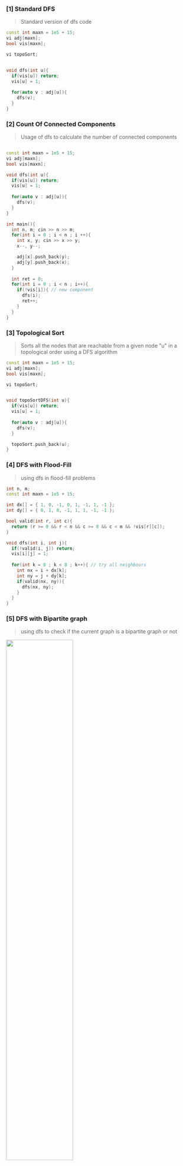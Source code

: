 ### [1] Standard DFS
> Standard version of dfs code

```cpp
const int maxn = 1e5 + 15;
vi adj[maxn];
bool vis[maxn];

vi topoSort;


void dfs(int u){
  if(vis[u]) return;
  vis[u] = 1;
  
  for(auto v : adj[u]){
    dfs(v);
  }
}

```


### [2] Count Of Connected Components
> Usage of dfs to calculate the number of connected components

```cpp

const int maxn = 1e5 + 15;
vi adj[maxn];
bool vis[maxn];

void dfs(int u){
  if(vis[u]) return;
  vis[u] = 1;
  
  for(auto v : adj[u]){
    dfs(v);
  }
}

int main(){
  int n, m; cin >> n >> m;
  for(int i = 0 ; i < n ; i ++){
    int x, y; cin >> x >> y;
    x--, y--;

    adj[x].push_back(y);
    adj[y].push_back(x);
  }
  
  int ret = 0;
  for(int i = 0 ; i < n ; i++){
    if(!vis[i]){ // new component
      dfs(i);
      ret++;
    }
  }
}
```

### [3] Topological Sort
> Sorts all the nodes that are reachable from a given node "u" in a topological order using a DFS algorithm

```cpp
const int maxn = 1e5 + 15;
vi adj[maxn];
bool vis[maxn];

vi topoSort;


void topoSortDFS(int u){
  if(vis[u]) return;
  vis[u] = 1;
  
  for(auto v : adj[u]){
    dfs(v);
  }

  topoSort.push_back(u);
}

```


### [4] DFS with Flood-Fill
> using dfs in flood-fill problems 


```cpp
int n, m;
const int maxn = 1e5 + 15;

int dx[] = { 1, 0, -1, 0, 1, -1, 1, -1 };
int dy[] = { 0, 1, 0, -1, 1, 1, -1, -1 };

bool valid(int r, int c){
  return (r >= 0 && r < n && c >= 0 && c < m && !vis[r][c]);
}

void dfs(int i, int j){
  if(!valid(i, j)) return;
  vis[i][j] = 1;
  
  for(int k = 0 ; k < 8 ; k++){ // try all neighbours
    int nx = i + dx[k];
    int ny = j + dy[k];
    if(valid(nx, ny)){
      dfs(nx, ny);
    }
  }
}

```

### [5] DFS with Bipartite graph
> using dfs to check if the current graph is a bipartite graph or not

<img src="https://upload.wikimedia.org/wikipedia/commons/thumb/e/e8/Simple-bipartite-graph.svg/1200px-Simple-bipartite-graph.svg.png" width="60%" />


```cpp
// Bipartite Graph Check
const int N = 1e5 + 15;
ll color[N];
vll adj[N];
bool dfs(ll u = 1) {
	for (ll v : adj[u]) {
		if (color[v] == -1) {
			color[v] = color[u] ^ 1;
			if (!dfs(v)) {
				re 0;
			}
		}
		else if (color[v] == color[u]) {
			re 0;
		}
	}
	re 1;
}

bool isBipartiteGraph() {
	mms(color, -1);
	color[1] = 0;
	re dfs();
}

int main() {
	// freopen("input.txt","r",stdin);
	// freopen("output.txt","w",stdout);
	IO;
	ll n, m; sc2(n, m);
	lop(i, 0, m) {
		ll u, v; sc2(u, v);
		adj[u].PB(v);
		adj[v].PB(u);
	}
	print(isBipartiteGraph());
}
```
